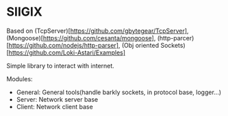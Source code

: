 # SIIGIX
Based on (TcpServer)[https://github.com/gbytegear/TcpServer], (Mongoose)[https://github.com/cesanta/mongoose], (http-parcer)[https://github.com/nodejs/http-parser], (Obj oriented Sockets)[https://github.com/Loki-Astari/Examples]

Simple library to interact with internet.

Modules:
- General: General tools(handle barkly sockets, in protocol base, logger...)
- Server: Network server base
- Client: Network client base
